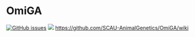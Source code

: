 # OmiGA 
[![GitHub issues](https://img.shields.io/github/issues/SCAU-AnimalGenetics/OmiGA?color=green)](https://github.com/SCAU-AnimalGenetics/OmiGA/issues/new) [![](https://img.shields.io/badge/GitHub-0.9.0.4-blueviolet.svg)](https://github.com/SCAU-AnimalGenetics/OmiGA) 
https://github.com/SCAU-AnimalGenetics/OmiGA/wiki
